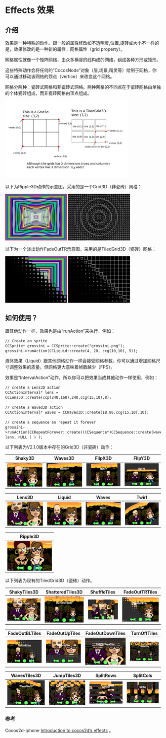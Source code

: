 # Effects 效果

## 介绍

效果是一种特殊的动作。跟一般的属性修改如不透明度,位置,旋转或大小不一样的是，效果修改的是一种新的属性：网格属性（grid property）。

网格属性就像一个矩阵网络，由众多横竖的线构成的网络，组成各种方形或矩形。

这些特殊动作会将任何的“CocosNode”对象（层,场景,精灵等）绘制于网格，你可以通过移动该网格的顶点（vertice）来改变这个网格。

网格分两种：瓷砖式网格和非瓷砖式网格。两种网格的不同点在于瓷砖网格由单独的个体瓷砖组成，而非瓷砖网格由顶点组成。

![](./res/tiled_and_nontiled_grid.png)

以下为Ripple3D动作的示意图，采用的是一个Grid3D（非瓷砖）网格：

![](./res/effect_ripple3d.png) ![](./res/effect_ripple3d_grid.png)

以下为一个淡出动作FadeOutTR示意图，采用的是TiledGrid3D（瓷砖）网格： 

![](./res/effect_fadeouttiles.png) ![](./res/effect_fadeouttiles_grid.png)

## 如何使用？

跟其他动作一样，效果也是由“runAction”来执行，例如：

	// Create an sprite
	CCSprite* grossini = CCSprite::create("grossini.png");
	grossini->runAction(CCLiquid::create(4, 20, ccg(10,10), 5));

液体效果（Liquid）跟其他网格动作一样会接受网格参数。你可以通过增加网格尺寸调整效果的质量，但网格更大意味着帧数越少（FPS）。

效果是“IntervalAction”动作，所以你可以把效果当成其他动作一样使用，例如：

	// create a Lens3D action
	CCActionInterval* lens = CCLens3D::create(ccp(240,160),240,ccg(15,10),8);
	
	// create a Waved3D action
	CCActionInterval* waves = CCWaves3D::create(18,80,ccg(15,10),10);
	
	// create a sequence an repeat it forever
	grossini->runAction(CCRepeatForever::create((CCSequence*)CCSequence::create(waves, lens, NULL ) ) );

以下列表为V2.1.0版本中存在的Grid3D（非瓷砖）动作：

|Shaky3D|Waves3D|FlipX3D|FlipY3D|
|-------|-------|-------|-------|
|![](./res/IMG_0001.PNG)|![](./res/IMG_0002.PNG)|![](./res/IMG_0003.PNG)|![](./res/IMG_0004.PNG)|

|Lens3D|Liquid|Waves|Twirl|
|------|------|-----|-----|
|![](./res/IMG_0005.PNG)|![](./res/IMG_0007.PNG)|![](./res/IMG_0008.PNG)|![](./res/IMG_0011.PNG)|

|Ripple3D|
|--------|
|![](./res/IMG_0002_2.PNG)|


以下列表为现有的TiledGrid3D（瓷砖）动作。

|ShakyTiles3D|ShatteredTiles3D|ShuffleTiles|FadeOutTRTiles|
|------------|----------------|------------|--------------|
|![](./res/IMG_0012.PNG)|![](./res/IMG_0013.PNG)|![](./res/IMG_0014.PNG)|![](./res/IMG_0015.PNG)|

|FadeOutBLTiles|FadeOutUpTiles|FadeOutDownTiles|TurnOffTiles|
|--------------|--------------|----------------|------------|
|![](./res/IMG_0016.PNG)|![](./res/IMG_0017.PNG)|![](./res/IMG_0019.PNG)|![](./res/IMG_0020.PNG)|

|WavesTiles3D|JumpTiles3D|SplitRows|SplitCols|
|------------|-----------|---------|---------|
|![](./res/IMG_0021.PNG)|![](./res/IMG_0022.PNG)|![](./res/IMG_0023.PNG)|![](./res/IMG_0024.PNG)| 
			
### 参考

Cocos2d-iphone [Introduction to cocos2d’s effects](http://www.cocos2d-iphone.org/archives/40)
。
